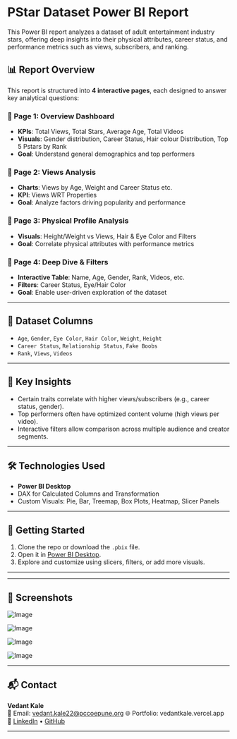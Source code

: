 # PStar Dataset Power BI Report

This Power BI report analyzes a dataset of adult entertainment industry stars, offering deep insights into their physical attributes, career status, and performance metrics such as views, subscribers, and ranking.

## 📊 Report Overview

This report is structured into **4 interactive pages**, each designed to answer key analytical questions:

### 🔹 Page 1: Overview Dashboard
- **KPIs**: Total Views, Total Stars, Average Age, Total Videos
- **Visuals**: Gender distribution, Career Status, Hair colour Distribution, Top 5 Pstars by Rank
- **Goal**: Understand general demographics and top performers

### 🔹 Page 2: Views Analysis
- **Charts**: Views by Age, Weight and Career Status etc.
- **KPI**: Views WRT Properties
- **Goal**: Analyze factors driving popularity and performance

### 🔹 Page 3: Physical Profile Analysis
- **Visuals**: Height/Weight vs Views, Hair & Eye Color and Filters
- **Goal**: Correlate physical attributes with performance metrics

### 🔹 Page 4: Deep Dive & Filters
- **Interactive Table**: Name, Age, Gender, Rank, Videos, etc.
- **Filters**: Career Status, Eye/Hair Color
- **Goal**: Enable user-driven exploration of the dataset

---

## 📂 Dataset Columns 
- `Age`, `Gender`, `Eye Color`, `Hair Color`, `Weight`, `Height`
- `Career Status`, `Relationship Status`, `Fake Boobs`
- `Rank`, `Views`, `Videos`

---

## 🧠 Key Insights
- Certain traits correlate with higher views/subscribers (e.g., career status, gender).
- Top performers often have optimized content volume (high views per video).
- Interactive filters allow comparison across multiple audience and creator segments.

---

## 🛠 Technologies Used
- **Power BI Desktop**
- DAX for Calculated Columns and Transformation
- Custom Visuals: Pie, Bar, Treemap, Box Plots, Heatmap, Slicer Panels

---

## 🚀 Getting Started

1. Clone the repo or download the `.pbix` file.
2. Open it in [Power BI Desktop](https://powerbi.microsoft.com/en-us/desktop/).
3. Explore and customize using slicers, filters, or add more visuals.

---


---

## 📸 Screenshots

![Image](https://github.com/user-attachments/assets/1d3a1c89-0714-4738-9f4f-219726aced3d)

![Image](https://github.com/user-attachments/assets/79d7fc3b-9d75-4674-b190-d59f072c89df)

![Image](https://github.com/user-attachments/assets/60e4cf6b-4e00-4a3b-aa91-0be968a7b0ec)

![Image](https://github.com/user-attachments/assets/2d9d6545-9ba7-4be7-b2ea-71adf9e460b6)

---

## 📬 Contact

**Vedant Kale**  
📧 Email: vedant.kale22@pccoepune.org
🌐 Portfolio: vedantkale.vercel.app
🔗 [LinkedIn](#) • [GitHub](#)

---



